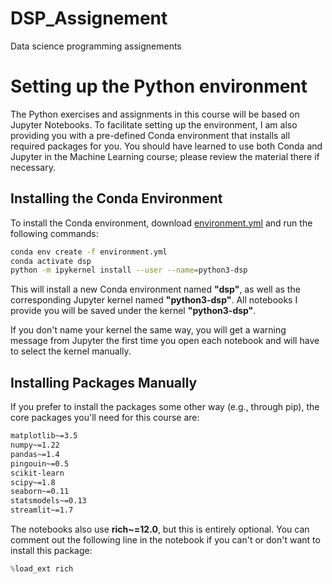 # DSP_Assignement

Data science programming assignements

# Setting up the Python environment

The Python exercises and assignments in this course will be based on Jupyter Notebooks. To facilitate setting up the environment, I am also providing you with a pre-defined Conda environment that installs all required packages for you. You should have learned to use both Conda and Jupyter in the Machine Learning course; please review the material there if necessary.

## Installing the Conda Environment

To install the Conda environment, download [environment.yml](environment.yml) and run the following commands:

```bash
conda env create -f environment.yml
conda activate dsp
python -m ipykernel install --user --name=python3-dsp
```

This will install a new Conda environment named **"dsp"**, as well as the corresponding Jupyter kernel named **"python3-dsp"**. All notebooks I provide you will be saved under the kernel **"python3-dsp"**.  

If you don't name your kernel the same way, you will get a warning message from Jupyter the first time you open each notebook and will have to select the kernel manually.

## Installing Packages Manually

If you prefer to install the packages some other way (e.g., through pip), the core packages you'll need for this course are:

```bash
matplotlib~=3.5
numpy~=1.22
pandas~=1.4
pingouin~=0.5
scikit-learn
scipy~=1.8
seaborn~=0.11
statsmodels~=0.13
streamlit~=1.7
```

The notebooks also use **rich~=12.0**, but this is entirely optional. You can comment out the following line in the notebook if you can't or don't want to install this package:

```python
%load_ext rich
```
